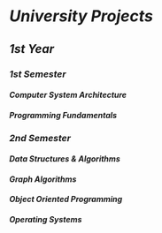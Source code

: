 # ***University Projects***

##	***1st Year***
	
###		***1st Semester***
####			***Computer System Architecture***
####    		***Programming Fundamentals***
		
###		***2nd Semester***
####			***Data Structures & Algorithms***
####			***Graph Algorithms***
####			***Object Oriented Programming***
####			***Operating Systems***
		
	
			
